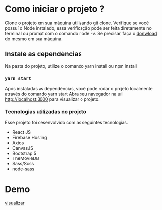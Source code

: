 # Como iniciar o projeto ?

Clone o projeto em sua máquina utilizando git clone.
Verifique se você possuí o Node instalado, essa verificação pode ser feita diretamente no terminal ou prompt com o comando node -v. Se precisar, faça o [donwload](https://nodejs.org/en/) do mesmo em sua máquina.

## Instale as dependências

Na pasta do projeto, utilize o comando yarn install ou npm install

### `yarn start`

Após instaladas as dependências, você pode rodar o projeto localmente através do comando
yarn start
Abra seu navegador na url [http://localhost:3000](http://localhost:3000) para visualizar o projeto.


### Tecnologias utilizadas no projeto

Esse projeto foi desenvolvido com as seguintes tecnologias.

- React JS
- Firebase Hosting
- Axios
- CanvasJS
- Bootstrap 5
- TheMovieDB
- Sass/Scss
- node-sass

# Demo
[visualizar](https://kpmg-50d77.web.app/)